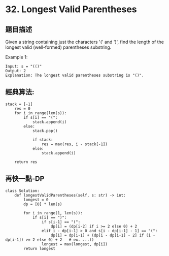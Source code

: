 # 32. Longest Valid Parentheses

## 題目描述

Given a string containing just the characters '(' and ')', find the length of the longest valid (well-formed) parentheses substring.

Example 1:

  ```
  Input: s = "(()"
  Output: 2
  Explanation: The longest valid parentheses substring is "()".
  ```
  
## 經典算法:

```
stack = [-1]
    res = 0
    for i in range(len(s)):
        if s[i] == "(":
            stack.append(i)
        else:
            stack.pop()

            if stack:
                res = max(res, i - stack[-1])
            else:
                stack.append(i)

    return res
```

## 再快一點-DP

```
class Solution:
    def longestValidParentheses(self, s: str) -> int:
        longest = 0
        dp = [0] * len(s)
        
        for i in range(1, len(s)):
            if s[i] == ")":
                if s[i-1] == "(":
                    dp[i] = (dp[i-2] if i >= 2 else 0) + 2
                elif i - dp[i-1] > 0 and s[i - dp[i-1] - 1] == "(":
                    dp[i] = dp[i-1] + (dp[i - dp[i-1] - 2] if (i - dp[i-1]) >= 2 else 0) + 2   # ex. ...))
                longest = max(longest, dp[i])
        return longest
```
